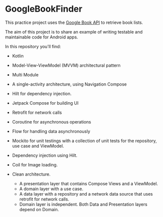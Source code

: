 # GoogleBookFinder

This practice project uses the [Google Book API](https://developers.google.com/books/docs/v1/using) to retrieve book lists.

The aim of this project is to share an example of writing testable and maintainable code for Android apps.

In this repository you'll find:

 - Kotlin
 - Model-View-ViewModel (MVVM) architectural pattern
 - Multi Module
 - A single-activity architecture, using Navigation Compose
 - Hilt for dependency injection.
 - Jetpack Compose for building UI
 - Retrofit for network calls
 - Coroutine for asynchronous operations
 - Flow for handling data asynchronously
 - Mockito for unit testings with a collection of unit tests for the repository, use case and ViewModel.
 - Dependency injection using Hilt.
 - Coil for Image loading.

 - Clean architecture.
   - A presentation layer that contains Compose Views and a ViewModel.
   - A domain layer with a use case.
   - A data layer with a repository and a network data source that uses retrofit for network calls.
   - Domain layer is independent. Both Data and Presentation layers depend on Domain.


